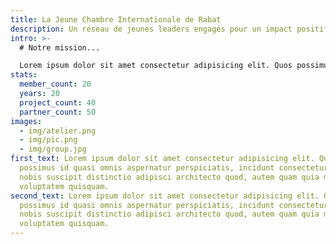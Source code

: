 ```yaml
---
title: La Jeune Chambre Internationale de Rabat
description: Un réseau de jeunes leaders engagés pour un impact positif
intro: >-
  # Notre mission...

  Lorem ipsum dolor sit amet consectetur adipisicing elit. Quos possimus id quasi omnis aspernatur perspiciatis, incidunt consectetur facilis, nobis suscipit distinctio adipisci architecto quod, autem quam quia minus voluptatem quisquam.
stats:
  member_count: 20
  years: 20
  project_count: 40
  partner_count: 50
images:
  - img/atelier.png
  - img/pic.png
  - img/group.jpg
first_text: Lorem ipsum dolor sit amet consectetur adipisicing elit. Quos
  possimus id quasi omnis aspernatur perspiciatis, incidunt consectetur facilis,
  nobis suscipit distinctio adipisci architecto quod, autem quam quia minus
  voluptatem quisquam.
second_text: Lorem ipsum dolor sit amet consectetur adipisicing elit. Quos
  possimus id quasi omnis aspernatur perspiciatis, incidunt consectetur facilis,
  nobis suscipit distinctio adipisci architecto quod, autem quam quia minus
  voluptatem quisquam.
---
```

